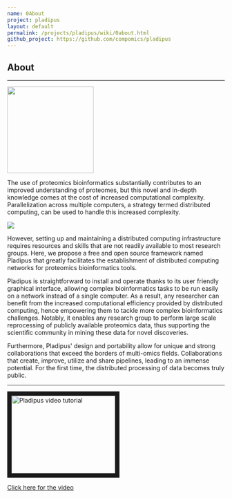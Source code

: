 ```yaml
---
name: 0About
project: pladipus
layout: default
permalink: /projects/pladipus/wiki/0about.html
github_project: https://github.com/compomics/pladipus
---
```


## About

----

<img src="https://github.com/compomics/pladipus/wiki/Pladipus_TOC.png" width="200">

The use of proteomics bioinformatics substantially contributes to an improved understanding of proteomes, but this novel and in-depth knowledge comes at the cost of increased computational complexity. Parallelization across multiple computers, a strategy termed distributed computing, can be used to handle this increased complexity.

<img src="https://github.com/compomics/pladipus/wiki/Pladipus_Wall_Time.png">

However, setting up and maintaining a distributed computing infrastructure requires resources and skills that are not readily available to most research groups. Here, we propose a free and open source framework named Pladipus that greatly facilitates the establishment of distributed computing networks for proteomics bioinformatics tools. 

Pladipus is straightforward to install and operate thanks to its user friendly graphical interface, allowing complex bioinformatics tasks to be run easily on a network instead of a single computer. As a result, any 
researcher can benefit from the increased computational efficiency provided by distributed computing, hence empowering them to tackle more complex bioinformatics challenges. Notably, it enables any research group to perform large scale reprocessing of publicly available proteomics data, thus supporting the scientific community in mining these data for novel discoveries. 

Furthermore, Pladipus' design and portability allow for unique and strong collaborations that exceed the borders of multi-omics fields. Collaborations that create, improve, utilize and share pipelines, leading to an immense potential. For the first time, the distributed processing of data becomes truly public.

----

<a href="https://www.youtube.com/watch?v=d3bXgogYYhI" target="_blank"><img src="http://img.youtube.com/vi/d3bXgogYYhI/0.jpg" 
alt="Pladipus video tutorial" width="240" height="180" border="10" /></a>

[Click here for the video](https://www.youtube.com/watch?v=d3bXgogYYhI)
